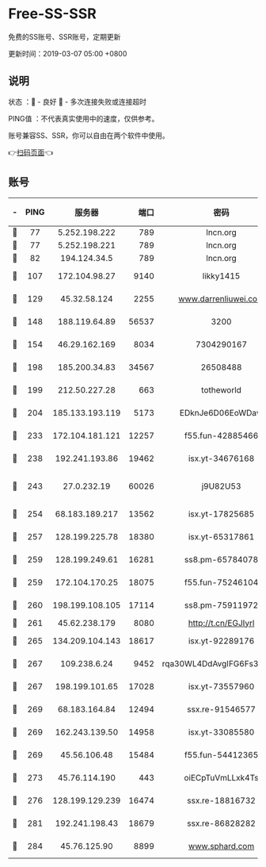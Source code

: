 # Free-SS-SSR

免费的SS账号、SSR账号，定期更新

更新时间：2019-03-07 05:00 +0800

## 说明

状态     ：🙂 - 良好 🙁 - 多次连接失败或连接超时

PING值   ：不代表真实使用中的速度，仅供参考。

账号兼容SS、SSR，你可以自由在两个软件中使用。

👉[扫码页面](https://liesauer.github.io/Free-SS-SSR/)👈

## 账号

|-|PING|服务器|端口|密码|加密方式|区域|
|:----:|:----:|:-----:|-----:|:----:|:----:|:----:|
|🙂|77|5.252.198.222|789|lncn.org|rc4|JP|
|🙂|77|5.252.198.221|789|lncn.org|rc4|JP|
|🙂|82|194.124.34.5|789|lncn.org|rc4|JP|
|🙂|107|172.104.98.27|9140|likky1415|aes-256-cfb|JP|
|🙂|129|45.32.58.124|2255|www.darrenliuwei.com|aes-256-cfb|JP|
|🙂|148|188.119.64.89|56537|3200|aes-256-cfb|RU|
|🙂|154|46.29.162.169|8034|7304290167|aes-256-cfb|RU|
|🙂|198|185.200.34.83|34567|26508488|aes-256-cfb|US|
|🙂|199|212.50.227.28|663|totheworld|aes-256-cfb|US|
|🙂|204|185.133.193.119|5173|EDknJe6D06EoWDaw|aes-256-cfb|US|
|🙂|233|172.104.181.121|12257|f55.fun-42885466|aes-256-cfb|SG|
|🙂|238|192.241.193.86|19462|isx.yt-34676168|aes-256-cfb|US|
|🙂|243|27.0.232.19|60026|j9U82U53|xchacha20-ietf-poly1305|HK|
|🙂|254|68.183.189.217|13562|isx.yt-17825685|aes-256-cfb|SG|
|🙂|257|128.199.225.78|18380|isx.yt-65317861|aes-256-cfb|SG|
|🙂|259|128.199.249.61|16281|ss8.pm-65784078|aes-256-cfb|SG|
|🙂|259|172.104.170.25|18075|f55.fun-75246104|aes-256-cfb|SG|
|🙂|260|198.199.108.105|17114|ss8.pm-75911972|aes-256-cfb|US|
|🙂|261|45.62.238.179|8080|http://t.cn/EGJIyrl|rc4-md5|CA|
|🙂|265|134.209.104.143|18617|isx.yt-92289176|aes-256-cfb|SG|
|🙂|267|109.238.6.24|9452|rqa30WL4DdAvgIFG6Fs3znzTa|aes-256-cfb|FR|
|🙂|267|198.199.101.65|17028|isx.yt-73557960|aes-256-cfb|US|
|🙂|269|68.183.164.84|12494|ssx.re-91546577|aes-256-cfb|US|
|🙂|269|162.243.139.50|14958|isx.yt-33085580|aes-256-cfb|US|
|🙂|269|45.56.106.48|15484|f55.fun-54412365|aes-256-cfb|US|
|🙂|273|45.76.114.190|443|oiECpTuVmLLxk4Ts|aes-256-cfb|AU|
|🙂|276|128.199.129.239|16474|ssx.re-18816732|aes-256-cfb|SG|
|🙂|281|192.241.198.43|18679|ssx.re-86828282|aes-256-cfb|US|
|🙂|284|45.76.125.90|8899|www.sphard.com|aes-256-cfb|AU|
